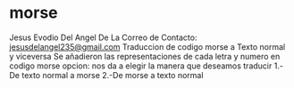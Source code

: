 # morse
Jesus Evodio Del Angel De La 
Correo de Contacto: jesusdelangel235@gmail.com
Traduccion de codigo morse a Texto normal y viceversa
Se añadieron las representaciones de cada letra y numero en codigo morse 
opcion: nos da a elegir la manera que deseamos traducir 
1.-De texto normal a morse 
2.-De morse a texto normal 
